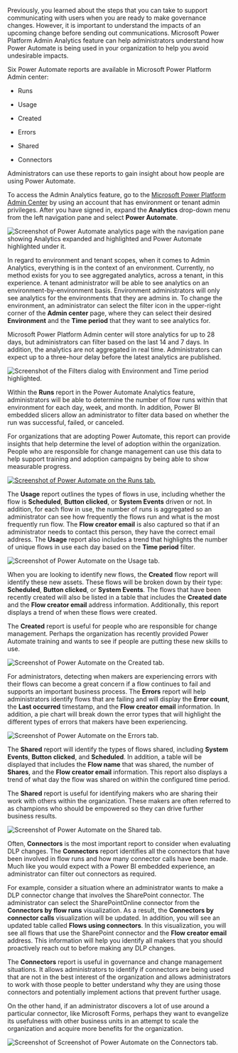 Previously, you learned about the steps that you can take to support
communicating with users when you are ready to make governance changes.
However, it is important to understand the impacts of an upcoming
change before sending out communications.
Microsoft Power Platform Admin Analytics feature can help administrators
understand how Power Automate is being used in your organization to help
you avoid undesirable impacts.

Six Power Automate reports are available in Microsoft Power Platform Admin center:

- Runs

- Usage

- Created

- Errors

- Shared

- Connectors

Administrators can use these reports to gain insight about how people are using Power Automate.

To access the Admin Analytics feature, go to the [Microsoft Power Platform
Admin Center](https://admin.powerplatform.microsoft.com/?azure-portal=true) by using an
account that has environment or tenant admin privileges. After you have
signed in, expand the **Analytics** drop-down menu from the left navigation
pane and select **Power Automate**.

![Screenshot of Power Automate analytics page with the navigation pane showing Analytics expanded and highlighted and Power Automate highlighted under it. ](../media/1-ppac.png)

In regard to environment and tenant scopes, when it comes to Admin Analytics,
everything is in the context of an environment.
Currently, no method exists for you to see aggregated analytics, across a
tenant, in this experience. A tenant administrator will be able to see
analytics on an environment-by-environment basis. Environment administrators will
only see analytics for the environments that they are admins in.
To change the environment, an administrator can select the filter icon in
the upper-right corner of the **Admin center** page, where they can select their desired
**Environment** and the **Time period** that they want to see analytics for.

Microsoft Power Platform Admin center will store analytics for up to 28 days,
but administrators can filter based on the last 14 and 7 days. In
addition, the analytics are not aggregated in real time. Administrators
can expect up to a three-hour delay before the latest analytics are published.

![Screenshot of the Filters dialog with Environment and Time period highlighted.](../media/2-filter.png)

Within the **Runs** report in the Power Automate Analytics feature,
administrators will be able to determine the number of flow runs within
that environment for each day, week, and month. In addition, Power BI embedded
slicers allow an administrator to filter data based on whether the
run was successful, failed, or canceled.

For organizations that are adopting Power Automate, this report can
provide insights that help determine the level of adoption within the
organization. People who are responsible for change management can
use this data to help support training and adoption campaigns by being
able to show measurable progress.

[![Screenshot of Power Automate on the Runs tab.](../media/3-runs.png)](../media/3-runs.png#lightbox)

The **Usage** report outlines the types of flows in use, including whether
the flow is **Scheduled**, **Button clicked**, or **System Events** driven or not. In
addition, for each flow in use, the number of runs is aggregated so an
administrator can see how frequently the flows run and what is the most
frequently run flow. The **Flow creator email** is also captured so that if
an administrator needs to contact this person, they have the correct email
address. The **Usage** report also includes a trend that highlights the number of unique
flows in use each day based on the **Time period** filter.

![Screenshot of Power Automate on the Usage tab.](../media/4-usage.png)

When you are looking to identify new flows, the **Created** flow report will
identify these new assets. These flows will be broken down
by their type: **Scheduled**, **Button clicked**, or **System Events**. The flows
that have been recently created will also be listed in a table that
includes the **Created date** and the **Flow creator email** address information. Additionally, this report displays a
trend of when these flows were created.

The **Created** report is useful for people who are responsible for change management.
Perhaps the organization has recently provided Power Automate training
and wants to see if people are putting these new skills to use.

![Screenshot of Power Automate on the Created tab.](../media/5-created.png)

For administrators, detecting when makers are experiencing errors with
their flows can become a great concern if a flow continues to fail and
supports an important business process. The **Errors** report will help
administrators identify flows that are failing and will display the
**Error count**, the **Last occurred** timestamp, and the **Flow creator email** information. In
addition, a pie chart will break down the error types that will
highlight the different types of errors that makers have been experiencing.

![Screenshot of Power Automate on the Errors tab.](../media/6-errors.png)

The **Shared** report will identify the types of flows shared, including
**System Events**, **Button clicked**, and **Scheduled**. In addition, a table will
be displayed that includes the **Flow name** that was shared, the number of
**Shares**, and the **Flow creator email** information. This report also displays a trend of what day
the flow was shared on within the configured time period.

The **Shared** report is useful for identifying makers who are sharing their work with
others within the organization. These makers are often referred to as champions
who should be empowered so they can drive further business results.

![Screenshot of Power Automate on the Shared tab.](../media/7-shared.png)

Often, **Connectors** is the most important
report to consider when evaluating DLP changes. The **Connectors** report
identifies all the connectors that have been involved in flow runs
and how many connector calls have been made. Much like you would expect
with a Power BI embedded experience, an administrator can filter out
connectors as required.

For example, consider a situation where an administrator wants to make a
DLP connector change that involves the SharePoint connector. The administrator can select
the SharePointOnline connector from the **Connectors by flow runs** visualization.
As a result, the **Connectors by connector calls** visualization will be updated. In
addition, you will see an updated table called **Flows using connectors**. In
this visualization, you will see all flows that use the SharePoint
connector and the **Flow creator email** address. This information will help you identify
all makers that you should proactively reach out to before making any DLP changes.

The **Connectors** report is useful in governance and change management
situations. It allows administrators to identify if connectors are being
used that are not in the best interest of the organization and allows
administrators to work with those people to better understand why they
are using those connectors and potentially implement actions that
prevent further usage.

On the other hand, if an administrator discovers a lot of use
around a particular connector, like Microsoft Forms, perhaps
they want to evangelize its usefulness with other business units in an
attempt to scale the organization and acquire more benefits for the
organization.

![Screenshot of Screenshot of Power Automate on the Connectors tab.](../media/8-connectors.png)
